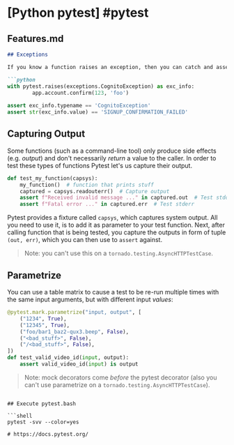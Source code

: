 # [Python pytest] #pytest

## Features.md

```markdown
## Exceptions

If you know a function raises an exception, then you can catch and assert against it by using `pytest.raises`

```python
with pytest.raises(exceptions.CognitoException) as exc_info:
        app.account.confirm(123, 'foo')
        
assert exc_info.typename == 'CognitoException'
assert str(exc_info.value) == 'SIGNUP_CONFIRMATION_FAILED'
```

## Capturing Output

Some functions (such as a command-line tool) only produce side effects (e.g. _output_) and don't necessarily _return_ a value to the caller. In order to test these types of functions Pytest let's us capture their output.

```python
def test_my_function(capsys):
    my_function()  # function that prints stuff
    captured = capsys.readouterr()  # Capture output
    assert f"Received invalid message ..." in captured.out  # Test stdout
    assert f"Fatal error ..." in captured.err  # Test stderr
```

Pytest provides a fixture called `capsys`, which captures system output. All you need to use it, is to add it as parameter to your test function. Next, after calling function that is being tested, you capture the outputs in form of tuple `(out, err)`, which you can then use to `assert` against. 

> Note: you can't use this on a `tornado.testing.AsyncHTTPTestCase`.

## Parametrize

You can use a table matrix to cause a test to be re-run multiple times with the same input arguments, but with different input _values_:

```python
@pytest.mark.parametrize("input, output", [
    ("1234", True),
    ("12345", True),
    ("foo/bar1_baz2-qux3.beep", False),
    ("<bad_stuff>", False),
    ("/<bad_stuff>", False),
])
def test_valid_video_id(input, output):
    assert valid_video_id(input) is output
```

> Note: mock decorators come _before_ the pytest decorator (also you can't use parametrize on a `tornado.testing.AsyncHTTPTestCase`).
```

## Execute pytest.bash

```shell
pytest -svv --color=yes

# https://docs.pytest.org/
```

